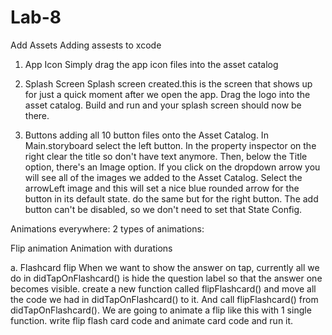 # Lab-8

 Add Assets
Adding assests to xcode

1. App Icon
Simply drag the app icon files into the asset catalog

2. Splash Screen
Splash screen created.this is the screen that shows up for just a quick moment after we open the app.
Drag the logo into the asset catalog.
Build and run and your splash screen should now be there.

3. Buttons
adding all 10 button files onto the Asset Catalog.
In Main.storyboard select the left button. 
In the property inspector on the right clear the title so don't have text anymore. 
Then, below the Title option, there's an Image option. 
If you click on the dropdown arrow you will see all of the images we added to the Asset Catalog. 
Select the arrowLeft image and this will set a nice blue rounded arrow for the button in its default state.
do the same but for the right button.
The add button can't be disabled, so we don't need to set that State Config.

Animations everywhere:
2 types of animations:

Flip animation
Animation with durations

  a. Flashcard flip
  When we want to show the answer on tap, 
  currently all we do in didTapOnFlashcard() is hide the question label so that the answer one becomes visible.
  create a new function called flipFlashcard() and move all the code we had in didTapOnFlashcard() to it.
  And call flipFlashcard() from didTapOnFlashcard().
  We are going to animate a flip like this with 1 single function.
  write flip flash card code and animate card code and run it. 
 


